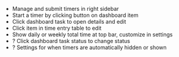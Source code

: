 - Manage and submit timers in right sidebar
- Start a timer by clicking button on dashboard item
- Click dashboard task to open details and edit
- Click item in time entry table to edit
- Show daily or weekly total time at top bar, customize in settings
- ? Click dashboard task status to change status
- ? Settings for when timers are automatically hidden or shown